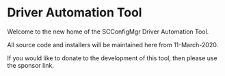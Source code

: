 # Driver Automation Tool

Welcome to the new home of the SCConfigMgr Driver Automation Tool.

All source code and installers will be maintained here from 11-March-2020. 

If you would like to donate to the development of this tool, then please use the sponsor link.
